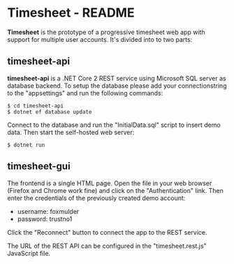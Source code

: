 # Timesheet - README

**Timesheet** is the prototype of a progressive timesheet web app with support
for multiple user accounts. It's divided into to two parts:

## timesheet-api

**timesheet-api** is a .NET Core 2 REST service using Microsoft SQL server
as database backend. To setup the database please add your connectionstring to
the "appsettings" and run the following commands:

	$ cd timesheet-api
	$ dotnet ef database update

Connect to the database and run the "InitialData.sql" script to insert demo data.
Then start the self-hosted web server:

	$ dotnet run

## timesheet-gui

The frontend is a single HTML page. Open the file in your web browser
(Firefox and Chrome work fine) and click on the "Authentication" link. Then enter
the credentials of the previously created demo account:

* username: foxmulder
* password: trustno1

Click the "Reconnect" button to connect the app to the REST service.

The URL of the REST API can be configured in the "timesheet.rest.js" JavaScript
file.
